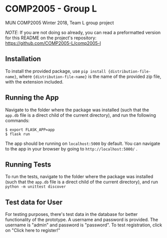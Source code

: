 # COMP2005 - Group L

MUN COMP2005 Winter 2018, Team L group project

_NOTE_: If you are not doing so already, you can read a preformatted version for this README on the project's repository: https://github.com/COMP2005-L/comp2005-l

## Installation
To install the provided package, use `pip install {distribution-file-name}`, where `{distribution-file-name}` is the name of the provided zip file, with the extension included.

## Running the App
Navigate to the folder where the package was installed (such that the `app.db` file is a direct child of the current directory), and run the following commands:
```
$ export FLASK_APP=app
$ flask run
```
The app should be running on `localhost:5000` by default. You can navigate to the app in your browser by going to `http://localhost:5000/` .

## Running Tests

To run the tests, navigate to the folder where the package was installed (such that the `app.db` file is a direct child of the current directory), and run `python -m unittest discover`

## Test data for User

For testing purposes, there's test data in the database for better functionality of the prototype. A username and password is provided. 
The username is "admin" and password is "password". To test registration, click on "Click here to register!"

